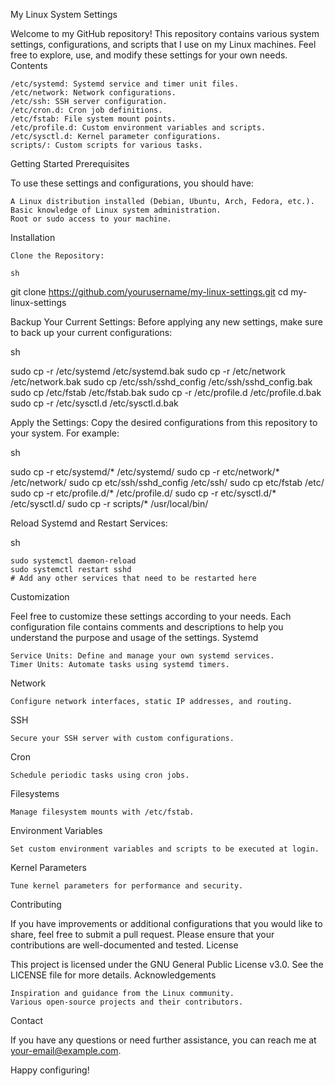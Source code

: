 My Linux System Settings

Welcome to my GitHub repository! This repository contains various system settings, configurations, and scripts that I use on my Linux machines. Feel free to explore, use, and modify these settings for your own needs.
Contents

    /etc/systemd: Systemd service and timer unit files.
    /etc/network: Network configurations.
    /etc/ssh: SSH server configuration.
    /etc/cron.d: Cron job definitions.
    /etc/fstab: File system mount points.
    /etc/profile.d: Custom environment variables and scripts.
    /etc/sysctl.d: Kernel parameter configurations.
    scripts/: Custom scripts for various tasks.

Getting Started
Prerequisites

To use these settings and configurations, you should have:

    A Linux distribution installed (Debian, Ubuntu, Arch, Fedora, etc.).
    Basic knowledge of Linux system administration.
    Root or sudo access to your machine.

Installation

    Clone the Repository:

    sh

git clone https://github.com/yourusername/my-linux-settings.git
cd my-linux-settings

Backup Your Current Settings:
Before applying any new settings, make sure to back up your current configurations:

sh

sudo cp -r /etc/systemd /etc/systemd.bak
sudo cp -r /etc/network /etc/network.bak
sudo cp /etc/ssh/sshd_config /etc/ssh/sshd_config.bak
sudo cp /etc/fstab /etc/fstab.bak
sudo cp -r /etc/profile.d /etc/profile.d.bak
sudo cp -r /etc/sysctl.d /etc/sysctl.d.bak

Apply the Settings:
Copy the desired configurations from this repository to your system. For example:

sh

sudo cp -r etc/systemd/* /etc/systemd/
sudo cp -r etc/network/* /etc/network/
sudo cp etc/ssh/sshd_config /etc/ssh/
sudo cp etc/fstab /etc/
sudo cp -r etc/profile.d/* /etc/profile.d/
sudo cp -r etc/sysctl.d/* /etc/sysctl.d/
sudo cp -r scripts/* /usr/local/bin/

Reload Systemd and Restart Services:

sh

    sudo systemctl daemon-reload
    sudo systemctl restart sshd
    # Add any other services that need to be restarted here

Customization

Feel free to customize these settings according to your needs. Each configuration file contains comments and descriptions to help you understand the purpose and usage of the settings.
Systemd

    Service Units: Define and manage your own systemd services.
    Timer Units: Automate tasks using systemd timers.

Network

    Configure network interfaces, static IP addresses, and routing.

SSH

    Secure your SSH server with custom configurations.

Cron

    Schedule periodic tasks using cron jobs.

Filesystems

    Manage filesystem mounts with /etc/fstab.

Environment Variables

    Set custom environment variables and scripts to be executed at login.

Kernel Parameters

    Tune kernel parameters for performance and security.

Contributing

If you have improvements or additional configurations that you would like to share, feel free to submit a pull request. Please ensure that your contributions are well-documented and tested.
License

This project is licensed under the GNU General Public License v3.0. See the LICENSE file for more details.
Acknowledgements

    Inspiration and guidance from the Linux community.
    Various open-source projects and their contributors.

Contact

If you have any questions or need further assistance, you can reach me at your-email@example.com.

Happy configuring!
